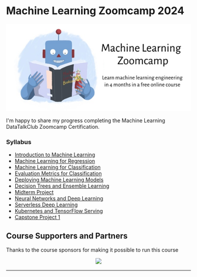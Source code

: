 # Machine Learning Zoomcamp 2024

<img src="zoomcamp.jpg" />

I'm happy to share my progress completing the Machine Learning DataTalkClub Zoomcamp Certification.

### Syllabus 

- [Introduction to Machine Learning](./01_intro/)
- [Machine Learning for Regression](./02_regression/)
- [Machine Learning for Classification](./03_classification/)
- [Evaluation Metrics for Classification](/04_evaluation/)
- [Deploying Machine Learning Models](./05_deployment/)
- [Decision Trees and Ensemble Learning](./06_trees/)
- [Midterm Project](./07_midterm_project_reviews/)
- [Neural Networks and Deep Learning](./08_deep_learning/)
- [Serverless Deep Learning](./09_serverless/)
- [Kubernetes and TensorFlow Serving](./10_kubernetes/)
- [Capstone Project 1](./11_capstone_project_reviews/)


## Course Supporters and Partners

Thanks to the course sponsors for making it possible to run this course

<p align="center">
  <a href="https://saturncloud.io/">
    <img height="120" src="https://github.com/DataTalksClub/llm-zoomcamp/raw/main/images/saturn-cloud.png">
  </a>
</p>

---